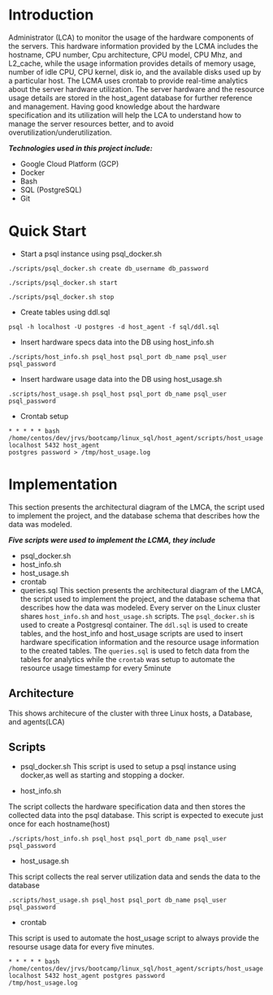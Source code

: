 # Introduction
Administrator (LCA) to monitor the usage of the hardware components of the servers. This hardware information provided by the LCMA includes the hostname, 
CPU number,  Cpu architecture, CPU model, CPU Mhz, and L2_cache, while the usage information provides details of memory usage, number of idle CPU, CPU
kernel, disk io, and the available disks used up by a particular host. The LCMA uses crontab to provide real-time analytics about the server hardware
utilization. The server hardware and the resource usage details are stored in the host_agent database for further reference and management.
Having good knowledge about the hardware specification and its utilization will help the LCA to understand how to manage the server resources better, 
and to avoid overutilization/underutilization.

***Technologies used in this project include:***
- Google Cloud Platform (GCP)
- Docker 
- Bash 
- SQL (PostgreSQL) 
- Git

# Quick Start

- Start a psql instance using psql_docker.sh
``` 
./scripts/psql_docker.sh create db_username db_password 
```

``` 
./scripts/psql_docker.sh start 
```

``` 
./scripts/psql_docker.sh stop
```

- Create tables using ddl.sql

``` 
psql -h localhost -U postgres -d host_agent -f sql/ddl.sql 
```

- Insert hardware specs data into the DB using host_info.sh
``` 
./scripts/host_info.sh psql_host psql_port db_name psql_user psql_password 
```

- Insert hardware usage data into the DB using host_usage.sh
```
.scripts/host_usage.sh psql_host psql_port db_name psql_user psql_password
```

- Crontab setup
```
* * * * * bash /home/centos/dev/jrvs/bootcamp/linux_sql/host_agent/scripts/host_usage.sh localhost 5432 host_agent 
postgres password > /tmp/host_usage.log
```
# Implementation
This section presents the architectural diagram of the LMCA, the script used to implement the project, and the database schema that describes how the
data was modeled.

***Five scripts were used to implement the LCMA, they include***
- psql_docker.sh
- host_info.sh
- host_usage.sh
- crontab
- queries.sql 
This section presents the architectural diagram of the LMCA, the script used to implement the project, and the database schema that describes how the 
data was modeled. Every server on the Linux cluster shares ```host_info.sh``` and ```host_usage.sh``` scripts. The ```psql_docker.sh``` is used to create a Postgresql 
container. The ```ddl.sql``` is used to create tables, and the host_info and host_usage scripts are used to insert hardware specification information and the
resource usage information to the created tables.  The ```queries.sql``` is used to fetch data from the tables for analytics while the ```crontab``` was 
setup to automate the resource usage timestamp for every 5minute

## Architecture
This shows architecure of the cluster  with three Linux hosts, a Database, and agents(LCA)

## Scripts

- psql_docker.sh
This script is used to setup a psql instance using docker,as well as starting and stopping a docker. 



- host_info.sh

The script collects the hardware specification data and then stores the collected data into the psql database. This script is expected to execute just 
once for each hostname(host)
```
./scripts/host_info.sh psql_host psql_port db_name psql_user psql_password
```

- host_usage.sh

This script collects the real server utilization data and sends the data to the database
```
.scripts/host_usage.sh psql_host psql_port db_name psql_user psql_password
```

- crontab

This script is used to automate the host_usage script to always provide the resourse usage data for every five minutes.
```
* * * * * bash /home/centos/dev/jrvs/bootcamp/linux_sql/host_agent/scripts/host_usage.sh localhost 5432 host_agent postgres password 
/tmp/host_usage.log
```
